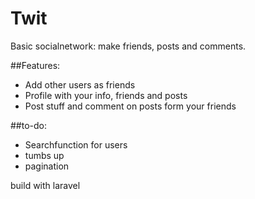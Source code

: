 # Twit

Basic socialnetwork: make friends, posts and comments.

##Features:
* Add other users as friends
* Profile with your info, friends and posts
* Post stuff and comment on posts form your friends

##to-do:
* Searchfunction for users
* tumbs up
* pagination

build with laravel
